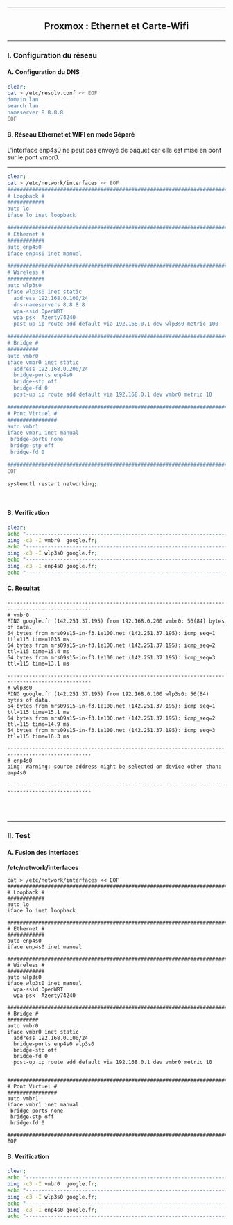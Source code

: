 ----------------------------------------------------------------------------------------------------------------------------------------------------------------------------------------------------------------------------------------------
## <p align='center'> Proxmox : Ethernet et Carte-Wifi </p>

----------------------------------------------------------------------------------------------------------------------------------------------------------------------------------------------------------------------------------------------
### I. Configuration du réseau
#### A. Configuration du DNS
```bash
clear;
cat > /etc/resolv.conf << EOF
domain lan
search lan
nameserver 8.8.8.8
EOF
```

#### B. Réseau Ethernet et WIFI en mode Séparé
L'interface enp4s0 ne peut pas envoyé de paquet car elle est mise en pont sur le pont vmbr0.
****
```bash
clear;
cat > /etc/network/interfaces << EOF
#################################################################################
# Loopback #
############
auto lo
iface lo inet loopback

#################################################################################
# Ethernet #
############
auto enp4s0
iface enp4s0 inet manual

#################################################################################
# Wireless #
############
auto wlp3s0
iface wlp3s0 inet static
  address 192.168.0.100/24
  dns-nameservers 8.8.8.8
  wpa-ssid OpenWRT
  wpa-psk  Azerty74240
  post-up ip route add default via 192.168.0.1 dev wlp3s0 metric 100

#################################################################################
# Bridge #
##########
auto vmbr0
iface vmbr0 inet static
  address 192.168.0.200/24
  bridge-ports enp4s0
  bridge-stp off
  bridge-fd 0
  post-up ip route add default via 192.168.0.1 dev vmbr0 metric 10

#################################################################################
# Pont Virtuel #
################
auto vmbr1
iface vmbr1 inet manual
 bridge-ports none
 bridge-stp off
 bridge-fd 0

#################################################################################
EOF

systemctl restart networking;
```

<br />

#### B. Verification
```bash
clear;
echo "-------------------------------------------------------------------------------------------------"
ping -c3 -I vmbr0  google.fr;
echo "-------------------------------------------------------------------------------------------------"
ping -c3 -I wlp3s0 google.fr;
echo "-------------------------------------------------------------------------------------------------"
ping -c3 -I enp4s0 google.fr;
echo "-------------------------------------------------------------------------------------------------"

```

#### C. Résultat
```
-------------------------------------------------------------------------------------------------
# vmbr0
PING google.fr (142.251.37.195) from 192.168.0.200 vmbr0: 56(84) bytes of data.
64 bytes from mrs09s15-in-f3.1e100.net (142.251.37.195): icmp_seq=1 ttl=115 time=1035 ms
64 bytes from mrs09s15-in-f3.1e100.net (142.251.37.195): icmp_seq=2 ttl=115 time=15.4 ms
64 bytes from mrs09s15-in-f3.1e100.net (142.251.37.195): icmp_seq=3 ttl=115 time=13.1 ms

-------------------------------------------------------------------------------------------------
# wlp3s0
PING google.fr (142.251.37.195) from 192.168.0.100 wlp3s0: 56(84) bytes of data.
64 bytes from mrs09s15-in-f3.1e100.net (142.251.37.195): icmp_seq=1 ttl=115 time=15.1 ms
64 bytes from mrs09s15-in-f3.1e100.net (142.251.37.195): icmp_seq=2 ttl=115 time=14.9 ms
64 bytes from mrs09s15-in-f3.1e100.net (142.251.37.195): icmp_seq=3 ttl=115 time=16.3 ms

-------------------------------------------------------------------------------------------------
# enp4s0
ping: Warning: source address might be selected on device other than: enp4s0

-------------------------------------------------------------------------------------------------
```

<br /><br />

----------------------------------------------------------------------------------------------------------------------------------------------------------------------------------------------------------------------------------------------

### II. Test
#### A. Fusion des interfaces
**/etc/network/interfaces**
```
cat > /etc/network/interfaces << EOF
#################################################################################
# Loopback #
############
auto lo
iface lo inet loopback

#################################################################################
# Ethernet #
############
auto enp4s0
iface enp4s0 inet manual

#################################################################################
# Wireless #
############
auto wlp3s0
iface wlp3s0 inet manual
  wpa-ssid OpenWRT
  wpa-psk  Azerty74240

#################################################################################
# Bridge #
##########
auto vmbr0
iface vmbr0 inet static
  address 192.168.0.100/24
  bridge-ports enp4s0 wlp3s0
  bridge-stp off
  bridge-fd 0
  post-up ip route add default via 192.168.0.1 dev vmbr0 metric 10


#################################################################################
# Pont Virtuel #
################
auto vmbr1
iface vmbr1 inet manual
 bridge-ports none
 bridge-stp off
 bridge-fd 0

#################################################################################
EOF
```

#### B. Verification
```bash
clear;
echo "-------------------------------------------------------------------------------------------------"
ping -c3 -I vmbr0  google.fr;
echo "-------------------------------------------------------------------------------------------------"
ping -c3 -I wlp3s0 google.fr;
echo "-------------------------------------------------------------------------------------------------"
ping -c3 -I enp4s0 google.fr;
echo "-------------------------------------------------------------------------------------------------"
```
